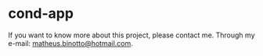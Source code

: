 # cond-app
If you want to know more about this project, please contact me. Through my e-mail: matheus.binotto@hotmail.com.
